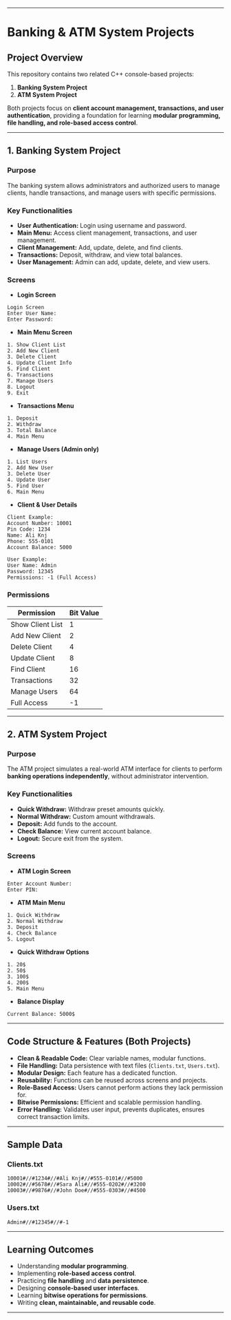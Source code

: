 
---

# **Banking & ATM System Projects**

## **Project Overview**

This repository contains two related C++ console-based projects:

1. **Banking System Project**
2. **ATM System Project**

Both projects focus on **client account management, transactions, and user authentication**, providing a foundation for learning **modular programming, file handling, and role-based access control**.

---

## **1. Banking System Project**

### **Purpose**

The banking system allows administrators and authorized users to manage clients, handle transactions, and manage users with specific permissions.

### **Key Functionalities**

* **User Authentication:** Login using username and password.
* **Main Menu:** Access client management, transactions, and user management.
* **Client Management:** Add, update, delete, and find clients.
* **Transactions:** Deposit, withdraw, and view total balances.
* **User Management:** Admin can add, update, delete, and view users.

### **Screens**

* **Login Screen**

```
Login Screen
Enter User Name: 
Enter Password:
```

* **Main Menu Screen**

```
1. Show Client List
2. Add New Client
3. Delete Client
4. Update Client Info
5. Find Client
6. Transactions
7. Manage Users
8. Logout
9. Exit
```

* **Transactions Menu**

```
1. Deposit
2. Withdraw
3. Total Balance
4. Main Menu
```

* **Manage Users (Admin only)**

```
1. List Users
2. Add New User
3. Delete User
4. Update User
5. Find User
6. Main Menu
```

* **Client & User Details**

```
Client Example:
Account Number: 10001
Pin Code: 1234
Name: Ali Knj
Phone: 555-0101
Account Balance: 5000

User Example:
User Name: Admin
Password: 12345
Permissions: -1 (Full Access)
```

### **Permissions**

| Permission       | Bit Value |
| ---------------- | --------- |
| Show Client List | 1         |
| Add New Client   | 2         |
| Delete Client    | 4         |
| Update Client    | 8         |
| Find Client      | 16        |
| Transactions     | 32        |
| Manage Users     | 64        |
| Full Access      | -1        |

---

## **2. ATM System Project**

### **Purpose**

The ATM project simulates a real-world ATM interface for clients to perform **banking operations independently**, without administrator intervention.

### **Key Functionalities**

* **Quick Withdraw:** Withdraw preset amounts quickly.
* **Normal Withdraw:** Custom amount withdrawals.
* **Deposit:** Add funds to the account.
* **Check Balance:** View current account balance.
* **Logout:** Secure exit from the system.

### **Screens**

* **ATM Login Screen**

```
Enter Account Number:
Enter PIN:
```

* **ATM Main Menu**

```
1. Quick Withdraw
2. Normal Withdraw
3. Deposit
4. Check Balance
5. Logout
```

* **Quick Withdraw Options**

```
1. 20$
2. 50$
3. 100$
4. 200$
5. Main Menu
```

* **Balance Display**

```
Current Balance: 5000$
```

---

## **Code Structure & Features (Both Projects)**

* **Clean & Readable Code:** Clear variable names, modular functions.
* **File Handling:** Data persistence with text files (`Clients.txt`, `Users.txt`).
* **Modular Design:** Each feature has a dedicated function.
* **Reusability:** Functions can be reused across screens and projects.
* **Role-Based Access:** Users cannot perform actions they lack permission for.
* **Bitwise Permissions:** Efficient and scalable permission handling.
* **Error Handling:** Validates user input, prevents duplicates, ensures correct transaction limits.

---

## **Sample Data**

### Clients.txt

```
10001#//#1234#//#Ali Knj#//#555-0101#//#5000
10002#//#5678#//#Sara Ali#//#555-0202#//#3200
10003#//#9876#//#John Doe#//#555-0303#//#4500
```

### Users.txt

```
Admin#//#12345#//#-1
```

---

## **Learning Outcomes**

* Understanding **modular programming**.
* Implementing **role-based access control**.
* Practicing **file handling** and **data persistence**.
* Designing **console-based user interfaces**.
* Learning **bitwise operations for permissions**.
* Writing **clean, maintainable, and reusable code**.

---


